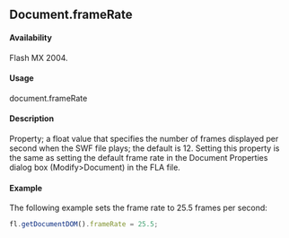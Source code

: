 ## Document.frameRate

#### Availability

Flash MX 2004.

#### Usage

document.frameRate

#### Description

Property; a float value that specifies the number of frames displayed per second when the SWF file plays; the default is 12. Setting this property is the same as setting the default frame rate in the Document Properties dialog box (Modify>Document) in the FLA file.

#### Example

The following example sets the frame rate to 25.5 frames per second:

```javascript
fl.getDocumentDOM().frameRate = 25.5;

```
